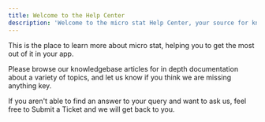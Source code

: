 ```yaml
---
title: Welcome to the Help Center
description: 'Welcome to the micro stat Help Center, your source for knowledge and support.'
---
```


This is the place to learn more about micro stat, helping you to get the most out of it in your app.

Please browse our knowledgebase articles for in depth documentation about a variety of topics, and let us know if you think we are missing anything key.

If you aren't able to find an answer to your query and want to ask us, feel free to Submit a Ticket and we will get back to you.